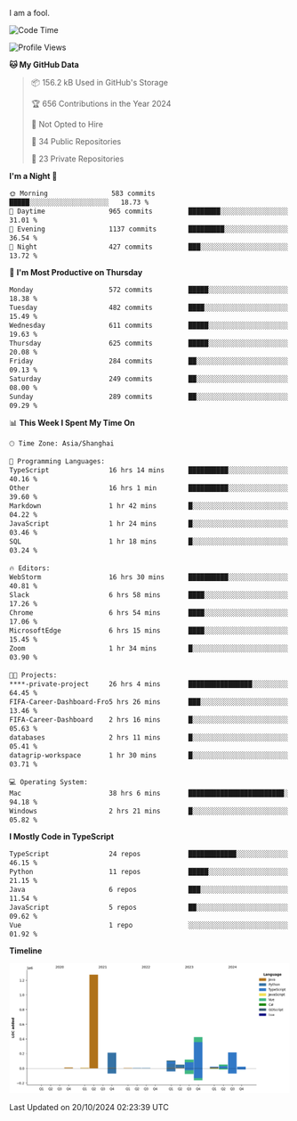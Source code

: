 I am a fool.

<!--START_SECTION:waka-->
![Code Time](http://img.shields.io/badge/Code%20Time-1%2C957%20hrs%2016%20mins-blue)

![Profile Views](http://img.shields.io/badge/Profile%20Views-0-blue)

**🐱 My GitHub Data** 

> 📦 156.2 kB Used in GitHub's Storage 
 > 
> 🏆 656 Contributions in the Year 2024
 > 
> 🚫 Not Opted to Hire
 > 
> 📜 34 Public Repositories 
 > 
> 🔑 23 Private Repositories 
 > 
**I'm a Night 🦉** 

```text
🌞 Morning                583 commits         █████░░░░░░░░░░░░░░░░░░░░   18.73 % 
🌆 Daytime                965 commits         ████████░░░░░░░░░░░░░░░░░   31.01 % 
🌃 Evening                1137 commits        █████████░░░░░░░░░░░░░░░░   36.54 % 
🌙 Night                  427 commits         ███░░░░░░░░░░░░░░░░░░░░░░   13.72 % 
```
📅 **I'm Most Productive on Thursday** 

```text
Monday                   572 commits         █████░░░░░░░░░░░░░░░░░░░░   18.38 % 
Tuesday                  482 commits         ████░░░░░░░░░░░░░░░░░░░░░   15.49 % 
Wednesday                611 commits         █████░░░░░░░░░░░░░░░░░░░░   19.63 % 
Thursday                 625 commits         █████░░░░░░░░░░░░░░░░░░░░   20.08 % 
Friday                   284 commits         ██░░░░░░░░░░░░░░░░░░░░░░░   09.13 % 
Saturday                 249 commits         ██░░░░░░░░░░░░░░░░░░░░░░░   08.00 % 
Sunday                   289 commits         ██░░░░░░░░░░░░░░░░░░░░░░░   09.29 % 
```


📊 **This Week I Spent My Time On** 

```text
🕑︎ Time Zone: Asia/Shanghai

💬 Programming Languages: 
TypeScript               16 hrs 14 mins      ██████████░░░░░░░░░░░░░░░   40.16 % 
Other                    16 hrs 1 min        ██████████░░░░░░░░░░░░░░░   39.60 % 
Markdown                 1 hr 42 mins        █░░░░░░░░░░░░░░░░░░░░░░░░   04.22 % 
JavaScript               1 hr 24 mins        █░░░░░░░░░░░░░░░░░░░░░░░░   03.46 % 
SQL                      1 hr 18 mins        █░░░░░░░░░░░░░░░░░░░░░░░░   03.24 % 

🔥 Editors: 
WebStorm                 16 hrs 30 mins      ██████████░░░░░░░░░░░░░░░   40.81 % 
Slack                    6 hrs 58 mins       ████░░░░░░░░░░░░░░░░░░░░░   17.26 % 
Chrome                   6 hrs 54 mins       ████░░░░░░░░░░░░░░░░░░░░░   17.06 % 
MicrosoftEdge            6 hrs 15 mins       ████░░░░░░░░░░░░░░░░░░░░░   15.45 % 
Zoom                     1 hr 34 mins        █░░░░░░░░░░░░░░░░░░░░░░░░   03.90 % 

🐱‍💻 Projects: 
****-private-project     26 hrs 4 mins       ████████████████░░░░░░░░░   64.45 % 
FIFA-Career-Dashboard-Fro5 hrs 26 mins       ███░░░░░░░░░░░░░░░░░░░░░░   13.46 % 
FIFA-Career-Dashboard    2 hrs 16 mins       █░░░░░░░░░░░░░░░░░░░░░░░░   05.63 % 
databases                2 hrs 11 mins       █░░░░░░░░░░░░░░░░░░░░░░░░   05.41 % 
datagrip-workspace       1 hr 30 mins        █░░░░░░░░░░░░░░░░░░░░░░░░   03.71 % 

💻 Operating System: 
Mac                      38 hrs 6 mins       ████████████████████████░   94.18 % 
Windows                  2 hrs 21 mins       █░░░░░░░░░░░░░░░░░░░░░░░░   05.82 % 
```

**I Mostly Code in TypeScript** 

```text
TypeScript               24 repos            ████████████░░░░░░░░░░░░░   46.15 % 
Python                   11 repos            █████░░░░░░░░░░░░░░░░░░░░   21.15 % 
Java                     6 repos             ███░░░░░░░░░░░░░░░░░░░░░░   11.54 % 
JavaScript               5 repos             ██░░░░░░░░░░░░░░░░░░░░░░░   09.62 % 
Vue                      1 repo              ░░░░░░░░░░░░░░░░░░░░░░░░░   01.92 % 
```



**Timeline**

![Lines of Code chart](https://raw.githubusercontent.com/VeejaLiu/VeejaLiu/master/assets/bar_graph.png)


 Last Updated on 20/10/2024 02:23:39 UTC
<!--END_SECTION:waka-->
